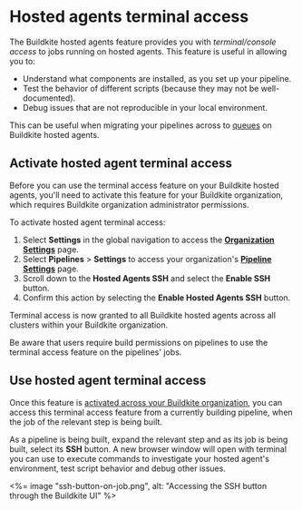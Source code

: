 # Hosted agents terminal access

The Buildkite hosted agents feature provides you with _terminal/console access_ to jobs running on hosted agents. This feature is useful in allowing you to:

- Understand what components are installed, as you set up your pipeline.
- Test the behavior of different scripts (because they may not be well-documented).
- Debug issues that are not reproducible in your local environment.

This can be useful when migrating your pipelines across to [queues](/docs/clusters/manage-queues) on Buildkite hosted agents.

## Activate hosted agent terminal access

Before you can use the terminal access feature on your Buildkite hosted agents, you'll need to activate this feature for your Buildkite organization, which requires Buildkite organization administrator permissions.

To activate hosted agent terminal access:

1. Select **Settings** in the global navigation to access the [**Organization Settings**](https://buildkite.com/organizations/~/settings) page.
1. Select **Pipelines** > **Settings** to access your organization's [**Pipeline Settings**](https://buildkite.com/organizations/~/pipeline-settings) page.
1. Scroll down to the **Hosted Agents SSH** and select the **Enable SSH** button.
1. Confirm this action by selecting the **Enable Hosted Agents SSH** button.

Terminal access is now granted to all Buildkite hosted agents across all clusters within your Buildkite organization.

Be aware that users require build permissions on pipelines to use the terminal access feature on the pipelines' jobs.

## Use hosted agent terminal access

Once this feature is [activated across your Buildkite organization](#activate-hosted-agent-terminal-access), you can access this terminal access feature from a currently building pipeline, when the job of the relevant step is being built.

As a pipeline is being built, expand the relevant step and as its job is being built, select its **SSH** button. A new browser window will open with terminal you can use to execute commands to investigate your hosted agent's environment, test script behavior and debug other issues.

<%= image "ssh-button-on-job.png", alt: "Accessing the SSH button through the Buildkite UI" %>
